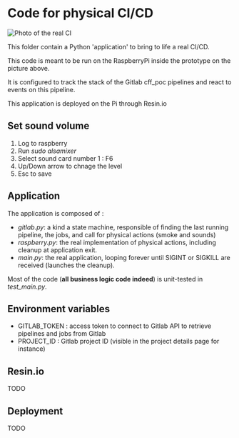 [photo_udd]: https://www.oviles.info/ci_for_real.png "A real CI"

# Code for physical CI/CD
![Photo of the real CI][photo_udd]

This folder contain a Python 'application' to bring to life a real CI/CD.

This code is meant to be run on the RaspberryPi inside the prototype on the picture above.

It is configured to track the stack of the Gitlab cff_poc pipelines and react to events on this pipeline.

This application is deployed on the Pi through Resin.io


## Set sound volume

1. Log to raspberry
1. Run _sudo alsamixer_
1. Select sound card number 1 : F6
1. Up/Down arrow to chnage the level
1. Esc to save


## Application

The application is composed of :
- *gitlab.py*: a kind a state machine, responsible of finding the last running pipeline, the jobs, and call for physical actions (smoke and sounds)
- *raspberry.py*: the real implementation of physical actions, including cleanup at application exit.
- *main.py*: the real application, looping forever until SIGINT or SIGKILL are received (launches the cleanup).

Most of the code  (**all business logic code indeed**) is unit-tested in *test_main.py*.

## Environment variables

- GITLAB_TOKEN : access token to connect to Gitlab API to retrieve pipelines and jobs from Gitlab
- PROJECT_ID : Gitlab project ID (visible in the project details page for instance)

## Resin.io

TODO

## Deployment

TODO